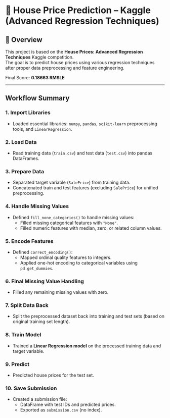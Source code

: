 # 🏡 House Price Prediction – Kaggle (Advanced Regression Techniques)

## 📌 Overview
This project is based on the **House Prices: Advanced Regression Techniques** Kaggle competition.  
The goal is to predict house prices using various regression techniques after proper data preprocessing and feature engineering.  

Final Score: **0.18663 RMSLE**  

---

##  Workflow Summary

### 1. Import Libraries
- Loaded essential libraries: `numpy`, `pandas`, `scikit-learn` preprocessing tools, and `LinearRegression`.

### 2. Load Data
- Read training data (`train.csv`) and test data (`test.csv`) into pandas DataFrames.

### 3. Prepare Data
- Separated target variable (`SalePrice`) from training data.  
- Concatenated train and test features (excluding `SalePrice`) for unified preprocessing.

### 4. Handle Missing Values
- Defined `fill_none_categories()` to handle missing values:  
  - Filled missing categorical features with `"None"`.  
  - Filled numeric features with median, zero, or related column values.

### 5. Encode Features
- Defined `correct_encoding()`:  
  - Mapped ordinal quality features to integers.  
  - Applied one-hot encoding to categorical variables using `pd.get_dummies`.

### 6. Final Missing Value Handling
- Filled any remaining missing values with zero.

### 7. Split Data Back
- Split the preprocessed dataset back into training and test sets (based on original training set length).

### 8. Train Model
- Trained a **Linear Regression model** on the processed training data and target variable.

### 9. Predict
- Predicted house prices for the test set.

### 10. Save Submission
- Created a submission file:  
  - DataFrame with test IDs and predicted prices.  
  - Exported as `submission.csv` (no index).  
